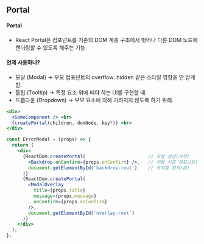 ## Portal


#### Portal
- React Portal은 컴포넌트를 기존의 DOM 계층 구조에서 벗어나 다른 DOM 노드에 렌더링할 수 있도록 해주는 기능

#### 언제 사용하나?
- 모달 (Modal) → 부모 컴포넌트의 overflow: hidden 같은 스타일 영향을 안 받게 함.
- 툴팁 (Tooltip) → 특정 요소 위에 떠야 하는 UI를 구현할 때.
- 드롭다운 (Dropdown) → 부모 요소에 의해 가려지지 않도록 하기 위해.
```jsx
<div>
  <SomeComponent /> <br>
  {createPortal(children, domNode, key?)} <br>
</div>
```
```jsx
const ErrorModal = (props) => {
  return (
    <div>
      {ReactDom.createPortal(                       // 포탈 생성(시작)
        <Backdrop onConfirm={props.onConfirm} />,   // 이동 시킬 컴포넌트(대상)
        document.getElementById('backdrop-root')    // 도착할 위치(끝)
      )}
      {ReactDom.createPortal(
        <ModalOverlay
          title={props.title}
          message={props.message}
          onConfirm={props.onConfirm}
        />,
        document.getElementById('overlay-root')
      )}
    </div>
  );
};
```

